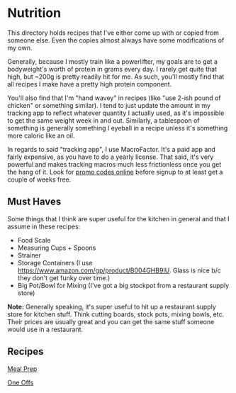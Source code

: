 # Nutrition

This directory holds recipes that I've either come up with or copied from someone else.
Even the copies almost always have some modifications of my own.

Generally, because I mostly train like a powerlifter, my goals are to get a bodyweight's worth of protein in grams every day.
I rarely get quite that high, but ~200g is pretty readily hit for me.
As such, you'll mostly find that all recipes I make have a pretty high protein component.

You'll also find that I'm "hand wavey" in recipes (like "use 2-ish pound of chicken" or something similar).
I tend to just update the amount in my tracking app to reflect whatever quantity I actually used, as it's impossible to get the same weight week in and out.
Similarly, a tablespoon of something is generally something I eyeball in a recipe unless it's something more caloric like an oil.

In regards to said "tracking app", I use MacroFactor.
It's a paid app and fairly expensive, as you have to do a yearly license.
That said, it's very powerful and makes tracking macros much less frictionless once you get the hang of it.
Look for [promo codes online](https://macrofactorapp.com/affiliate-codes/) before signup to at least get a couple of weeks free.

## Must Haves

Some things that I think are super useful for the kitchen in general and that I assume in these recipes:

- Food Scale
- Measuring Cups + Spoons
- Strainer
- Storage Containers (I use https://www.amazon.com/gp/product/B004GHB9IU. Glass is nice b/c they don't get funky over time.)
- Big Pot/Bowl for Mixing (I've got a big stockpot from a restaurant supply store)

**Note:** Generally speaking, it's super useful to hit up a restaurant supply store for kitchen stuff.
Think cutting boards, stock pots, mixing bowls, etc.
Their prices are usually great and you can get the same stuff someone would use in a restaurant.

## Recipes

[Meal Prep](./meal-prep)

[One Offs](./one-offs)